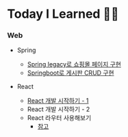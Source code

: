 # Today I Learned 👩‍💻


### Web
- Spring
  - [Spring legacy로 쇼핑몰 페이지 구현](https://github.com/sanga327/Spring_shopping_board)
  - [Springboot로 게시판 CRUD 구현](https://github.com/sanga327/Spring-boot-board)

- React
  - [React 개발 시작하기 - 1](https://github.com/sanga327/TIL/blob/main/Web/React/document/React%20%EA%B0%9C%EB%B0%9C%20%EC%8B%9C%EC%9E%91%ED%95%98%EA%B8%B0%201.md)
  - React 개발 시작하기 - 2
  - React 라우터 사용해보기
    - [참고](https://velopert.com/3417)
